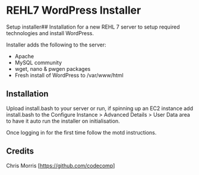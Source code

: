 # REHL7 WordPress Installer

Setup installer## Installation for a new REHL 7 server to setup required technologies and install WordPress.

Installer adds the following to the server:
* Apache
* MySQL community
* wget, nano & pwgen packages
* Fresh install of WordPress to /var/www/html

## Installation

Upload install.bash to your server or run, if spinning up an EC2 instance add install.bash to the Configure Instance > Advanced Details > User Data area to have it auto run the installer on initialisation.

Once logging in for the first time follow the motd instructions.

## Credits

Chris Morris [https://github.com/codecomp]
